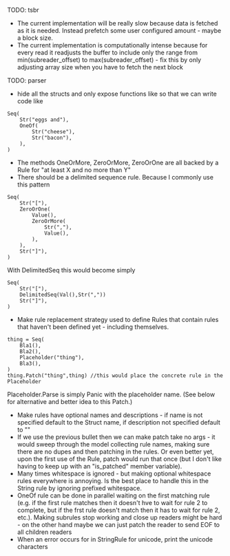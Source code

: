 TODO: tsbr

* The current implementation will be really slow because data is fetched as it
is needed. Instead prefetch some user configured amount - maybe a block size.
* The current implementation is computationally intense because for every read
it readjusts the buffer to include only the range from min(subreader_offset) 
to max(subreader_offset) - fix this by only adjusting array size when you have
to fetch the next block

TODO: parser

* hide all the structs and only expose functions like so that we can write code
like

```
Seq(
	Str("eggs and"),
	OneOf(
		Str("cheese"),
		Str("bacon"),
	),
)
```
* The methods OneOrMore, ZeroOrMore, ZeroOrOne are all backed by a Rule for
"at least X and no more than Y"
* There should be a delimited sequence rule. Because I commonly use this pattern
```
Seq(
	Str("["),
	ZeroOrOne(
		Value(),
		ZeroOrMore(
			Str(","),
			Value(),
		),
	),
	Str("]"),
)
```
With DelimitedSeq this would become simply
```
Seq(
	Str("["),
	DelimitedSeq(Val(),Str(","))
	Str("]"),
)
```
* Make rule replacement strategy used to define Rules that contain rules that
haven't been defined yet - including themselves.
```
thing = Seq(
	Bla1(),
	Bla2(),
	Placeholder("thing"),
	Bla3(),
)
thing.Patch("thing",thing) //this would place the concrete rule in the Placeholder
```
Placeholder.Parse is simply Panic with the placeholder name. (See below for
alternative and better idea to this Patch.)
* Make rules have optional names and descriptions - if name is not specified 
default to the Struct name, if description not specified default to ""
* If we use the previous bullet then we can make patch take no args - it would
sweep through the model collecting rule names, making sure there are no dupes
and then patching in the rules. Or even better yet, upon the first use of the 
Rule, patch would run that once (but I don't like having to keep up with an 
"is_patched" member variable).
* Many times whitespace is ignored - but making optional whitespace rules 
everywhere is annoying. Is the best place to handle this in the String rule by
ignoring prefixed whitespace.
* OneOf rule can be done in parallel waiting on the first matching rule (e.g. 
if the first rule matches then it doesn't hve to wait for rule 2 to complete,
but if the frst rule doesn't match then it has to wait for rule 2, etc.). 
Making subrules stop working and close up readers might be hard - on the other
hand maybe we can just patch the reader to send EOF to all children readers
* When an error occurs for in StringRule for unicode, print the unicode 
characters
